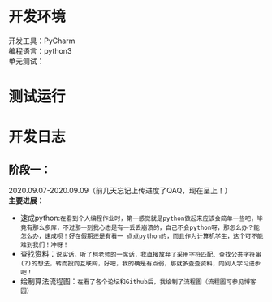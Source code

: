 开发环境
======
开发工具：PyCharm<br>
编程语言：python3<br>
单元测试：<br>

测试运行
======

开发日志
=====
阶段一：
-----
2020.09.07-2020.09.09（前几天忘记上传进度了QAQ，现在呈上！）<br>
**主要进展：**<br>
* 速成python:`在看到个人编程作业时，第一感觉就是python做起来应该会简单一些吧，毕竟有那么多库，不过那一刻我心态是有一丢丢崩溃的，自己不会python呀，那怎么办？能怎么办，速成呗！好在假期还是有看一 点点python的，而且作为计算机学生，这个可不能难到我们！冲呀！`
* 查找资料：`说实话，听了柯老师的一席话，我直接放弃了采用字符匹配、查找公共字符串(?)的想法，转而投向互联网，好吧，我的确是有点弱，那就多查查资料，向别人学习进步吧！`
* 绘制算法流程图：`在看了各个论坛和Github后，我绘制了流程图（流程图可参见博客园）`
